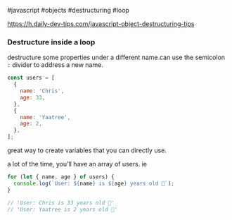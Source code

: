 #javascript #objects #destructuring #loop

https://h.daily-dev-tips.com/javascript-object-destructuring-tips

###  Destructure inside a loop

destructure some properties under a different name.can use the semicolon `:` divider to address a new name.  

```js
const users = [
  {
    name: 'Chris',
    age: 33,
  },
  {
    name: 'Yaatree',
    age: 2,
  },
];

```

great way to create variables that you can directly use.  

a lot of the time, you'll have an array of users. ie  

```js
for (let { name, age } of users) {
  console.log(`User: ${name} is ${age} years old 🎉`);
}

// 'User: Chris is 33 years old 🎉'
// 'User: Yaatree is 2 years old 🎉'


```